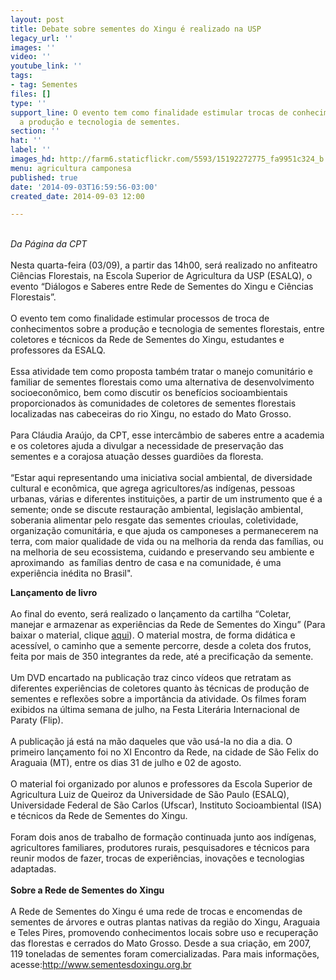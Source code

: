 ```yaml
---
layout: post
title: Debate sobre sementes do Xingu é realizado na USP
legacy_url: ''
images: ''
video: ''
youtube_link: ''
tags:
- tag: Sementes
files: []
type: ''
support_line: O evento tem como finalidade estimular trocas de conhecimentos sobre
  a produção e tecnologia de sementes.
section: ''
hat: ''
label: ''
images_hd: http://farm6.staticflickr.com/5593/15192272775_fa9951c324_b.jpg
menu: agricultura camponesa
published: true
date: '2014-09-03T16:59:56-03:00'
created_date: 2014-09-03 12:00

---
```

<p><br />
<em>Da P&aacute;gina da CPT</em><br />
<br />
Nesta quarta-feira&nbsp;(03/09), a partir das 14h00, ser&aacute; realizado no anfiteatro Ci&ecirc;ncias Florestais, na Escola Superior de Agricultura da USP (ESALQ), o evento &ldquo;Di&aacute;logos e Saberes entre Rede de Sementes do Xingu e Ci&ecirc;ncias Florestais&rdquo;.&nbsp;<br />
<br />
O evento tem como finalidade estimular processos de troca de conhecimentos sobre a produ&ccedil;&atilde;o e tecnologia de sementes florestais, entre coletores e t&eacute;cnicos da Rede de Sementes do Xingu, estudantes e professores da ESALQ.<br />
<br />
Essa atividade tem como proposta tamb&eacute;m tratar o manejo comunit&aacute;rio e familiar de sementes florestais como uma alternativa de desenvolvimento socioecon&ocirc;mico, bem como discutir os benef&iacute;cios socioambientais proporcionados &agrave;s comunidades de coletores de sementes florestais localizadas nas cabeceiras do rio Xingu, no estado do Mato Grosso.<br />
<br />
Para Cl&aacute;udia Ara&uacute;jo, da CPT, esse interc&acirc;mbio de saberes entre a academia e os coletores ajuda a divulgar a necessidade de preserva&ccedil;&atilde;o das sementes e a corajosa atua&ccedil;&atilde;o desses guardi&otilde;es da floresta.&nbsp;<br />
<br />
&ldquo;Estar aqui representando uma iniciativa social ambiental, de diversidade cultural e econ&ocirc;mica, que agrega agricultores/as ind&iacute;genas, pessoas urbanas, v&aacute;rias e diferentes institui&ccedil;&otilde;es, a partir de um instrumento que &eacute; a semente; onde se discute restaura&ccedil;&atilde;o ambiental, legisla&ccedil;&atilde;o ambiental, soberania alimentar pelo resgate das sementes crioulas, coletividade, organiza&ccedil;&atilde;o comunit&aacute;ria, e que ajuda os camponeses a permanecerem na terra, com maior qualidade de vida ou na melhoria da renda das fam&iacute;lias, ou na melhoria de seu ecossistema, cuidando e preservando seu ambiente e aproximando&nbsp; as fam&iacute;lias dentro de casa e na comunidade, &eacute; uma experi&ecirc;ncia in&eacute;dita no Brasil&quot;.</p>

<p><strong>Lan&ccedil;amento de livro</strong><br />
<br />
Ao final do evento, ser&aacute; realizado o lan&ccedil;amento da cartilha &ldquo;Coletar, manejar e armazenar as experi&ecirc;ncias da Rede de Sementes do Xingu&rdquo; (Para baixar o material, clique&nbsp;<a href="http://sementesdoxingu.org.br/site/wp-content/uploads/2014/08/cartilha-web.pdf">aqui</a>). O material mostra, de forma did&aacute;tica e acess&iacute;vel, o caminho que a semente percorre, desde a coleta dos frutos, feita por mais de 350 integrantes da rede, at&eacute; a precifica&ccedil;&atilde;o da semente.&nbsp;<br />
<br />
Um DVD encartado na publica&ccedil;&atilde;o traz cinco v&iacute;deos que retratam as diferentes experi&ecirc;ncias de coletores quanto &agrave;s t&eacute;cnicas de produ&ccedil;&atilde;o de sementes e reflex&otilde;es sobre a import&acirc;ncia da atividade. Os filmes foram exibidos na &uacute;ltima semana de julho, na Festa Liter&aacute;ria Internacional de Paraty (Flip).<br />
<br />
A publica&ccedil;&atilde;o j&aacute; est&aacute; na m&atilde;o daqueles que v&atilde;o us&aacute;-la no dia a dia. O primeiro lan&ccedil;amento foi no XI Encontro da Rede, na cidade de S&atilde;o Felix do Araguaia (MT), entre os dias 31 de julho e 02 de agosto.<br />
<br />
O material foi organizado por alunos e professores da Escola Superior de Agricultura Luiz de Queiroz da Universidade de S&atilde;o Paulo (ESALQ), Universidade Federal de S&atilde;o Carlos (Ufscar), Instituto Socioambiental (ISA) e t&eacute;cnicos da Rede de Sementes do Xingu.<br />
<br />
Foram dois anos de trabalho de forma&ccedil;&atilde;o continuada junto aos ind&iacute;genas, agricultores familiares, produtores rurais, pesquisadores e t&eacute;cnicos para reunir modos de fazer, trocas de experi&ecirc;ncias, inova&ccedil;&otilde;es e tecnologias adaptadas.<br />
<br />
<strong>Sobre a Rede de Sementes do Xingu</strong><br />
<br />
A Rede de Sementes do Xingu &eacute; uma rede de trocas e encomendas de sementes de &aacute;rvores e outras plantas nativas da regi&atilde;o do Xingu, Araguaia e Teles Pires, promovendo conhecimentos locais sobre uso e recupera&ccedil;&atilde;o das florestas e cerrados do Mato Grosso. Desde a sua cria&ccedil;&atilde;o, em 2007, 119 toneladas de sementes foram comercializadas. Para mais informa&ccedil;&otilde;es, acesse:<a href="http://www.sementesdoxingu.org.br/">http://www.sementesdoxingu.org.br</a></p>
